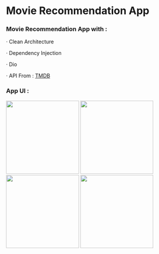 # Movie Recommendation App

### Movie Recommendation App  with :  
 · Clean Architecture 
  
 · Dependency Injection  
  
 · Dio
  
 · API From : [TMDB](https://www.themoviedb.org)
  
 
### App UI :    
  
  <div>
  
   <img src= "https://user-images.githubusercontent.com/111295846/222051053-3eb7a925-c89e-499a-8326-fb26654aaa3f.png" width = "200" >
   
   <img src= "https://user-images.githubusercontent.com/111295846/222051226-c7e453cf-a4ad-4917-94b7-5c67df6fcb3b.png"  width = "200">
   
   <img src= "https://user-images.githubusercontent.com/111295846/222051389-26b2fa86-b7ac-4433-8785-7ba5ad19480e.png" width = "200" >
   
   <img src= "https://user-images.githubusercontent.com/111295846/222051515-f2922e98-74ed-41fc-a473-dc71cf736d11.png" width = "200" >
   
  </div>
 

